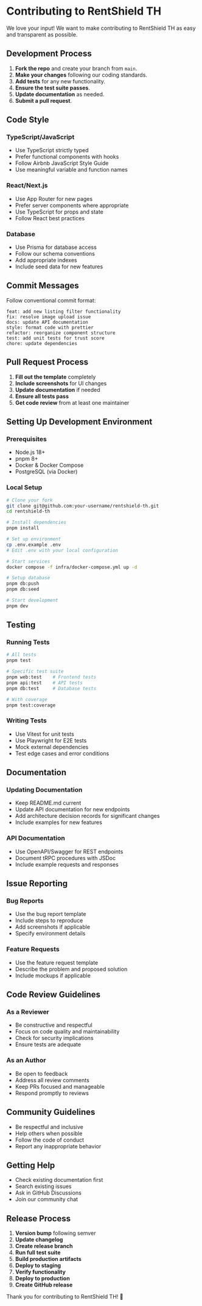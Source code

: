 
# Contributing to RentShield TH

We love your input! We want to make contributing to RentShield TH as easy and transparent as possible.

## Development Process

1. **Fork the repo** and create your branch from `main`.
2. **Make your changes** following our coding standards.
3. **Add tests** for any new functionality.
4. **Ensure the test suite passes**.
5. **Update documentation** as needed.
6. **Submit a pull request**.

## Code Style

### TypeScript/JavaScript
- Use TypeScript strictly typed
- Prefer functional components with hooks
- Follow Airbnb JavaScript Style Guide
- Use meaningful variable and function names

### React/Next.js
- Use App Router for new pages
- Prefer server components where appropriate
- Use TypeScript for props and state
- Follow React best practices

### Database
- Use Prisma for database access
- Follow our schema conventions
- Add appropriate indexes
- Include seed data for new features

## Commit Messages

Follow conventional commit format:

```
feat: add new listing filter functionality
fix: resolve image upload issue
docs: update API documentation
style: format code with prettier
refactor: reorganize component structure
test: add unit tests for trust score
chore: update dependencies
```

## Pull Request Process

1. **Fill out the template** completely
2. **Include screenshots** for UI changes
3. **Update documentation** if needed
4. **Ensure all tests pass**
5. **Get code review** from at least one maintainer

## Setting Up Development Environment

### Prerequisites
- Node.js 18+
- pnpm 8+
- Docker & Docker Compose
- PostgreSQL (via Docker)

### Local Setup
```bash
# Clone your fork
git clone git@github.com:your-username/rentshield-th.git
cd rentshield-th

# Install dependencies
pnpm install

# Set up environment
cp .env.example .env
# Edit .env with your local configuration

# Start services
docker compose -f infra/docker-compose.yml up -d

# Setup database
pnpm db:push
pnpm db:seed

# Start development
pnpm dev
```

## Testing

### Running Tests
```bash
# All tests
pnpm test

# Specific test suite
pnpm web:test    # Frontend tests
pnpm api:test    # API tests
pnpm db:test     # Database tests

# With coverage
pnpm test:coverage
```

### Writing Tests
- Use Vitest for unit tests
- Use Playwright for E2E tests
- Mock external dependencies
- Test edge cases and error conditions

## Documentation

### Updating Documentation
- Keep README.md current
- Update API documentation for new endpoints
- Add architecture decision records for significant changes
- Include examples for new features

### API Documentation
- Use OpenAPI/Swagger for REST endpoints
- Document tRPC procedures with JSDoc
- Include example requests and responses

## Issue Reporting

### Bug Reports
- Use the bug report template
- Include steps to reproduce
- Add screenshots if applicable
- Specify environment details

### Feature Requests
- Use the feature request template
- Describe the problem and proposed solution
- Include mockups if applicable

## Code Review Guidelines

### As a Reviewer
- Be constructive and respectful
- Focus on code quality and maintainability
- Check for security implications
- Ensure tests are adequate

### As an Author
- Be open to feedback
- Address all review comments
- Keep PRs focused and manageable
- Respond promptly to reviews

## Community Guidelines

- Be respectful and inclusive
- Help others when possible
- Follow the code of conduct
- Report any inappropriate behavior

## Getting Help

- Check existing documentation first
- Search existing issues
- Ask in GitHub Discussions
- Join our community chat

## Release Process

1. **Version bump** following semver
2. **Update changelog**
3. **Create release branch**
4. **Run full test suite**
5. **Build production artifacts**
6. **Deploy to staging**
7. **Verify functionality**
8. **Deploy to production**
9. **Create GitHub release**

Thank you for contributing to RentShield TH! 🎉
